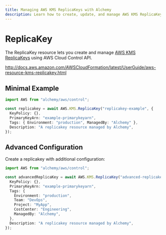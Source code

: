 ```yaml
---
title: Managing AWS KMS ReplicaKeys with Alchemy
description: Learn how to create, update, and manage AWS KMS ReplicaKeys using Alchemy Cloud Control.
---
```


# ReplicaKey

The ReplicaKey resource lets you create and manage [AWS KMS ReplicaKeys](https://docs.aws.amazon.com/kms/latest/userguide/) using AWS Cloud Control API.

http://docs.aws.amazon.com/AWSCloudFormation/latest/UserGuide/aws-resource-kms-replicakey.html

## Minimal Example

```ts
import AWS from "alchemy/aws/control";

const replicakey = await AWS.KMS.ReplicaKey("replicakey-example", {
  KeyPolicy: {},
  PrimaryKeyArn: "example-primarykeyarn",
  Tags: { Environment: "production", ManagedBy: "Alchemy" },
  Description: "A replicakey resource managed by Alchemy",
});
```

## Advanced Configuration

Create a replicakey with additional configuration:

```ts
import AWS from "alchemy/aws/control";

const advancedReplicaKey = await AWS.KMS.ReplicaKey("advanced-replicakey", {
  KeyPolicy: {},
  PrimaryKeyArn: "example-primarykeyarn",
  Tags: {
    Environment: "production",
    Team: "DevOps",
    Project: "MyApp",
    CostCenter: "Engineering",
    ManagedBy: "Alchemy",
  },
  Description: "A replicakey resource managed by Alchemy",
});
```

